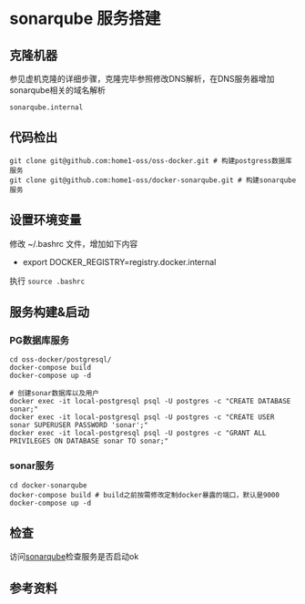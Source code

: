 # sonarqube 服务搭建

## 克隆机器
参见虚机克隆的详细步骤，克隆完毕参照修改DNS解析，在DNS服务器增加sonarqube相关的域名解析

    sonarqube.internal

## 代码检出

    git clone git@github.com:home1-oss/oss-docker.git # 构建postgress数据库服务
    git clone git@github.com:home1-oss/docker-sonarqube.git # 构建sonarqube服务


## 设置环境变量

修改 ~/.bashrc 文件，增加如下内容

- export DOCKER_REGISTRY=registry.docker.internal

执行  `source .bashrc`

## 服务构建&启动

### PG数据库服务

    cd oss-docker/postgresql/
    docker-compose build
    docker-compose up -d

    # 创建sonar数据库以及用户
    docker exec -it local-postgresql psql -U postgres -c "CREATE DATABASE sonar;"
    docker exec -it local-postgresql psql -U postgres -c "CREATE USER sonar SUPERUSER PASSWORD 'sonar';"
    docker exec -it local-postgresql psql -U postgres -c "GRANT ALL PRIVILEGES ON DATABASE sonar TO sonar;"

### sonar服务

    cd docker-sonarqube
    docker-compose build # build之前按需修改定制docker暴露的端口，默认是9000
    docker-compose up -d


## 检查
访问[sonarqube](http://sonarqube.internal/)检查服务是否启动ok

## 参考资料